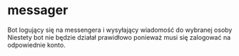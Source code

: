 # messager
Bot logujący się na messengera i wysyłający wiadomość do wybranej osoby
Niestety bot nie będzie działał prawidłowo ponieważ musi się zalogować na odpowiednie konto.
